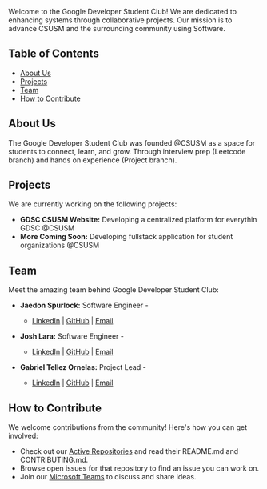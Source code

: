 Welcome to the Google Developer Student Club! We are dedicated to enhancing systems through collaborative projects. Our mission is to advance CSUSM and the surrounding community using Software.

## Table of Contents
- [About Us](#about-us)
- [Projects](#projects)
- [Team](#team)
- [How to Contribute](#how-to-contribute)

## About Us

The Google Developer Student Club was founded @CSUSM as a space for students to connect, learn, and grow.  Through interview prep (Leetcode branch) and hands on experience (Project branch).

## Projects

We are currently working on the following projects:

- **GDSC CSUSM Website:** Developing a centralized platform for everythin GDSC @CSUSM
- **More Coming Soon:** Developing fullstack application for student organizations @CSUSM

## Team

Meet the amazing team behind Google Developer Student Club:

- **Jaedon Spurlock:** Software Engineer -
  - [LinkedIn](https://www.linkedin.com/in/jaedon-spurlock) | [GitHub](https://github.com/JaedonSpurlock01) | [Email](mailto:spurl004@csusm.edu)

- **Josh Lara:** Software Engineer -
  - [LinkedIn](https://www.linkedin.com/in/josh-laraa) | [GitHub](https://github.com/joshlaraa) | [Email](mailto:larag001@csusm.edu)

- **Gabriel Tellez Ornelas:** Project Lead -
  - [LinkedIn](https://www.linkedin.com/in/gabrieltellezornelas) | [GitHub](https://github.com/to-Gabriel) | [Email](mailto:telle056@csusm.edu)

## How to Contribute

We welcome contributions from the community! Here's how you can get involved:

- Check out our [Active Repositories](https://github.com/orgs/csusmGDSC/repositories) and read their README.md and CONTRIBUTING.md.
- Browse open issues for that repository to find an issue you can work on.
- Join our [Microsoft Teams](https://teams.microsoft.com/l/team/19%3A7u6FOYbIkk7NLclaCv9ucmdDrPBkvXReZm2ixYlEe601%40thread.tacv2/conversations?groupId=8ca48579-37f4-4060-9bf3-cfca2a74f25e&tenantId=128753ab-cb28-4f82-9733-2b9b91d2aca9) to discuss and share ideas.
